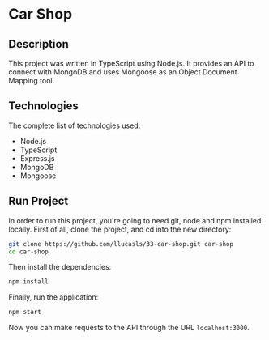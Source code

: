 # Car Shop

## Description

This project was written in TypeScript using Node.js. It provides an API to
connect with MongoDB and uses Mongoose as an Object Document Mapping tool.

## Technologies

The complete list of technologies used:

- Node.js
- TypeScript
- Express.js
- MongoDB
- Mongoose

## Run Project

In order to run this project, you're going to need git, node and npm installed
locally.
First of all, clone the project, and cd into the new directory:
```sh
git clone https://github.com/llucasls/33-car-shop.git car-shop
cd car-shop
```
Then install the dependencies:
```sh
npm install
```
Finally, run the application:
```sh
npm start
```
Now you can make requests to the API through the URL `localhost:3000`.

